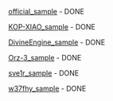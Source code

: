 [official_sample](https://github.com/crossutility/Quantumult-X/blob/master/sample.conf) - DONE

[KOP-XIAO_sample](https://github.com/KOP-XIAO/QuantumultX/blob/master/QuantumultX_Profiles.conf) - DONE

[DivineEngine_sample](https://github.com/DivineEngine/Profiles/blob/master/Quantumult/Outbound.conf) - DONE

[Orz-3_sample](https://github.com/Orz-3/QuantumultX/blob/master/Orz-3.conf) - DONE

[sve1r_sample](https://github.com/sve1r/Rules-For-Quantumult-X/blob/main/Sample_v1.4.0.conf) - DONE

[w37fhy_sample](https://github.com/w37fhy/QuantumultX/blob/master/QuantumultX_diy.conf) - DONE